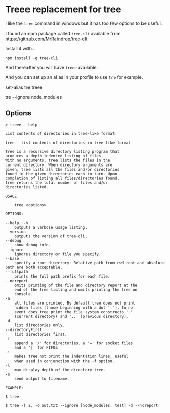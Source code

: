 # Treee replacement for tree

I like the `tree` command in windows but it has too few options to be useful.

I found an npm package called `tree-cli` available from <https://github.com/MrRaindrop/tree-cli>

Install it with...

	npm install -g tree-cli

And thereafter you will have `treee` available.

And you can set up an alias in your profile to use `tre` for example.

set-alias tre treee

tre --ignore node_modules


## Options


	> treee --help
	
	List contents of directories in tree-like format.

	tree - list contents of directories in tree-like format

	Tree is a recursive directory listing program that
	produces a depth indented listing of files.
	With no arguments, tree lists the files in the
	current directory. When directory arguments are
	given, tree lists all the files and/or directories
	found in the given directories each in turn. Upon
	completion of listing all files/directories found,
	tree returns the total number of files and/or
	directories listed.

	USAGE

		tree <options>

	OPTIONS:

	--help, -h
		outputs a verbose usage listing.
	--version
		outputs the version of tree-cli.
	--debug
		show debug info.
	--ignore
		ignores directory or file you specify.
	--base
		specify a root directory. Relative path from cwd root and absolute path are both acceptable.
	--fullpath
		prints the full path prefix for each file.
	--noreport
		omits printing of the file and directory report at the
		end of the tree listing and omits printing the tree on
		console.
	-a
		all files are printed. By default tree does not print
		hidden files (those beginning with a dot '.'). In no
		event does tree print the file system constructs '.'
		(current directory) and '..' (previous directory).
	-d
		list directories only.
	--directoryFirst
		list directories first.
	-f
		append a '/' for directories, a '=' for socket files
		and a '|' for FIFOs
	-i
		makes tree not print the indentation lines, useful
		when used in conjunction with the -f option.
	-l
		max display depth of the directory tree.
	-o
		send output to filename.

	EXAMPLE:

	$ tree

	$ tree -l 2, -o out.txt --ignore [node_modules, test] -d --noreport

